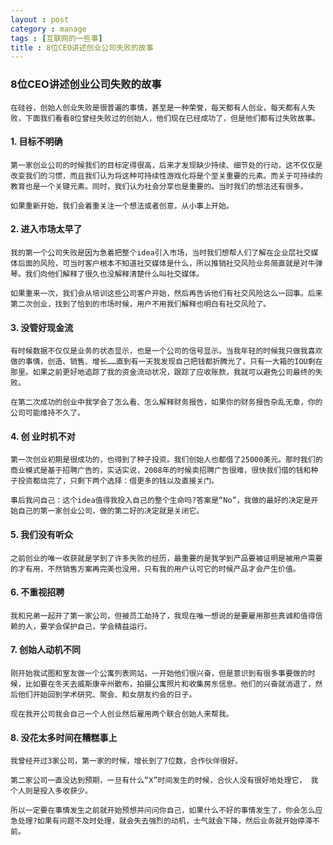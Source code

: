 ```yaml
---
layout : post
category : manage
tags : [互联网的一些事]
title : 8位CEO讲述创业公司失败的故事
---
```

### 8位CEO讲述创业公司失败的故事

	在硅谷，创始人创业失败是很普遍的事情，甚至是一种荣誉，每天都有人创业，每天都有人失败，下面我们看看8位曾经失败过的创始人，他们现在已经成功了，但是他们都有过失败故事。

#### 1. 目标不明确

	第一家创业公司的时候我们的目标定得很高，后来才发现缺少持续、细节处的行动，这不仅仅是改变我们的习惯，而且我们认为将这种可持续性游戏化将是个至关重要的元素。而关于可持续的教育也是一个关键元素。同时，我们认为社会分享也是重要的。当时我们的想法还有很多。
	
	如果重新开始，我们会着重关注一个想法或者创意，从小事上开始。
	
#### 2. 进入市场太早了

	我的第一个公司失败是因为急着把整个idea引入市场，当时我们想帮人们了解在企业层社交媒体后面的风险，可当时客户根本不知道社交媒体是什么，所以推销社交风险业务简直就是对牛弹琴。我们向他们解释了很久也没解释清楚什么叫社交媒体。
	
	如果重来一次，我们会从培训这些公司客户开始，然后再告诉他们有社交风险这么一回事。后来第二次创业，找到了恰到的市场时候，用户不用我们解释也明白有社交风险了。

#### 3. 没管好现金流

	有时候数据不仅仅是业务的状态显示，也是一个公司的信号显示。当我年轻的时候我只做我喜欢做的事情，创造、销售、增长……直到有一天我发现自己把钱都折腾光了，只有一大箱的IOU剩在那里。如果之前更好地追踪了我的资金流动状况，跟踪了应收账款，我就可以避免公司最终的失败。
	
	在第二次成功的创业中我学会了怎么看、怎么解释财务报告，如果你的财务报告杂乱无章，你的公司可能维持不久了。	
#### 4. 创 业时机不对

	第一次创业初期是很成功的，也得到了种子投资。我们创始人也都借了25000美元。那时我们的商业模式是基于招聘广告的，实话实说，2008年的时候卖招聘广告很难，很快我们借的钱和种子投资都烧完了，只剩下两个选择：借更多的钱以及直接关门。
	
	事后我问自己：这个idea值得我投入自己的整个生命吗?答案是“No”，我做的最好的决定是开始自己的第一家创业公司，做的第二好的决定就是关闭它。

#### 5. 我们没有听众

	之前创业的唯一收获就是学到了许多失败的经历，最重要的是我学到产品要被证明是被用户需要的才有用，不然销售方案再完美也没用，只有我的用户认可它的时候产品才会产生价值。

#### 6. 不重视招聘

	我和兄弟一起开了第一家公司，但被员工劫持了，我现在唯一想说的是要雇用那些真诚和值得信赖的人，要学会保护自己，学会精益运行。

#### 7. 创始人动机不同

	刚开始我试图和室友做一个公寓列表网站，一开始他们很兴奋，但是意识到有很多事要做的时候，比如要在冬天去威斯康辛州散布，拍摄公寓照片和收集房东信息。他们的兴奋就消退了，然后他们开始回到学术研究、聚会、和女朋友约会的日子。

	现在我开公司我会自己一个人创业然后雇用两个联合创始人来帮我。

#### 8. 没花太多时间在糟糕事上

	我曾经开过3家公司，第一家的时候，增长到了7位数，合作伙伴很好。

	第二家公司一直没达到预期，一旦有什么“X”时间发生的时候，合伙人没有很好地处理它， 我个人则是投入多收获少。

	所以一定要在事情发生之前就开始预想并问问你自己，如果什么不好的事情发生了，你会怎么应急处理?如果有问题不及时处理，就会失去强烈的动机，士气就会下降，然后业务就开始停滞不前。